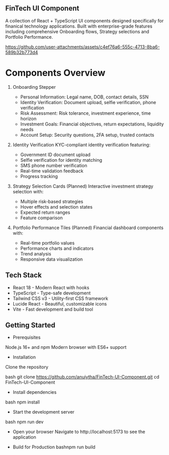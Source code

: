 ## FinTech UI Component

A collection of React + TypeScript UI components designed specifically for finanical technology applications. Built with enterprise-grade features including comprehensive Onboarding flows, Strategy selections and Portfolio Performance.

https://github.com/user-attachments/assets/c4ef76a6-555c-4713-8ba6-589b32b773d4

# Components Overview
1. Onboarding Stepper
   - Personal Information: Legal name, DOB, contact details, SSN
   - Identity Verification: Document upload, selfie verification, phone verification
   - Risk Assessment: Risk tolerance, investment experience, time horizon
   - Investment Goals: Financial objectives, return expectations, liquidity needs
   - Account Setup: Security questions, 2FA setup, trusted contacts

2. Identity Verification
KYC-compliant identity verification featuring:
   - Government ID document upload
   - Selfie verification for identity matching
   - SMS phone number verification
   - Real-time validation feedback
   - Progress tracking

3. Strategy Selection Cards (Planned)
Interactive investment strategy selection with:
   - Multiple risk-based strategies
   - Hover effects and selection states
   - Expected return ranges
   - Feature comparison

4. Portfolio Performance Tiles (Planned)
Financial dashboard components with:
   - Real-time portfolio values
   - Performance charts and indicators
   - Trend analysis
   - Responsive data visualization

## Tech Stack
   - React 18 - Modern React with hooks
   - TypeScript - Type-safe development
   - Tailwind CSS v3 - Utility-first CSS framework
   - Lucide React - Beautiful, customizable icons
   - Vite - Fast development and build tool

## Getting Started
- Prerequisites

Node.js 16+ and npm
Modern browser with ES6+ support

- Installation

Clone the repository

bash   git clone https://github.com/anuiytha/FinTech-UI-Component.git
   cd FinTech-UI-Component

- Install dependencies

bash   npm install

- Start the development server

bash   npm run dev

- Open your browser
Navigate to http://localhost:5173 to see the application

- Build for Production
bashnpm run build

  

